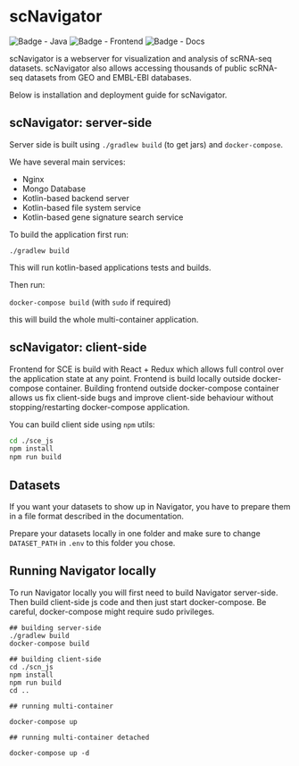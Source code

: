 # scNavigator

![Badge - Java](https://github.com/ctlab/scNavigator/actions/workflows/java.yml/badge.svg)
![Badge - Frontend](https://github.com/ctlab/scNavigator/actions/workflows/frontend.yml/badge.svg)
![Badge - Docs](https://github.com/ctlab/scNavigator/actions/workflows/docs.yml/badge.svg)

scNavigator is a webserver for visualization and analysis of scRNA-seq datasets.
scNavigator also allows accessing thousands of public scRNA-seq datasets from GEO and EMBL-EBI databases.

Below is installation and deployment guide for scNavigator.

## scNavigator: server-side

Server side is built using `./gradlew build` (to get jars) and `docker-compose`.

We have several main services:
* Nginx
* Mongo Database
* Kotlin-based backend server
* Kotlin-based file system service
* Kotlin-based gene signature search service

To build the application first run:

`./gradlew build`

This will run kotlin-based applications tests and builds.

Then run:

`docker-compose build` (with `sudo` if required)

this will build the whole multi-container application.


## scNavigator: client-side

Frontend for SCE is build with React + Redux which allows full control over the application state at any point. 
Frontend is build locally outside docker-compose container. 
Building frontend outside docker-compose container allows us fix client-side bugs and improve client-side behaviour 
without stopping/restarting docker-compose application.

You can build client side using `npm` utils:

```bash
cd ./sce_js
npm install
npm run build
```

## Datasets
If you want your datasets to show up in Navigator, you have to prepare them in a file format described in the documentation.

Prepare your datasets locally in one folder and make sure to change `DATASET_PATH` in `.env` to this folder you chose. 

## Running Navigator locally

To run Navigator locally you will first need to build Navigator server-side. Then build client-side js code and then just start docker-compose. Be careful, docker-compose might require sudo privileges.

```shell
## building server-side
./gradlew build
docker-compose build

## building client-side
cd ./scn_js
npm install
npm run build
cd ..

## running multi-container

docker-compose up

## running multi-container detached

docker-compose up -d
```